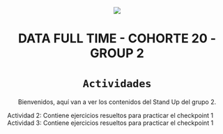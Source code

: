 <p align=center><img src=https://d31uz8lwfmyn8g.cloudfront.net/Assets/logo-henry-white-lg.png><p>

# <h1 align=center> **DATA FULL TIME - COHORTE 20 - GROUP 2** </h1>

# <h1 align=center>**`Actividades`**</h1>

<p align=center>Bienvenidos, aquí van a ver los contenidos del Stand Up del grupo 2.</p>

Actividad 2: Contiene ejercicios resueltos para practicar el checkpoint 1
Actividad 3: Contiene ejercicios resueltos para practicar el checkpoint 1
